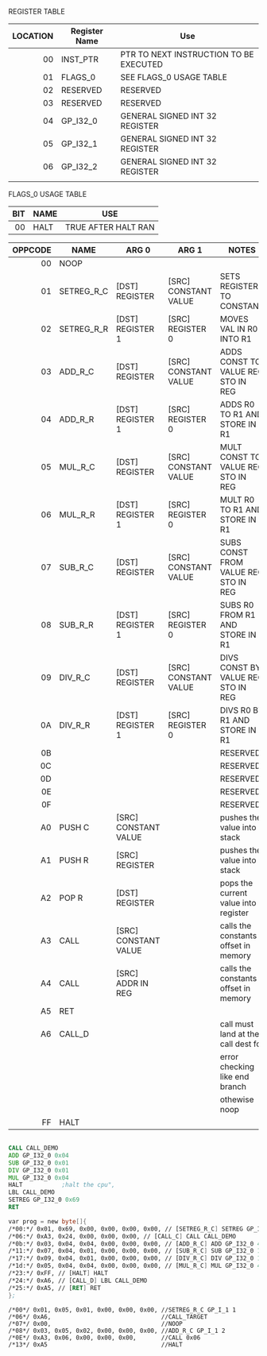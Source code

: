 
REGISTER TABLE

| LOCATION | Register Name | Use                                    |
|---------:|---------------|----------------------------------------|
|       00 | INST_PTR      | PTR TO NEXT INSTRUCTION TO BE EXECUTED |
|       01 | FLAGS_0       | SEE FLAGS_0 USAGE TABLE                |
|       02 | RESERVED      | RESERVED                               |
|       03 | RESERVED      | RESERVED                               |
|       04 | GP_I32_0      | GENERAL SIGNED INT 32 REGISTER         |
|       05 | GP_I32_1      | GENERAL SIGNED INT 32 REGISTER         |
|       06 | GP_I32_2      | GENERAL SIGNED INT 32 REGISTER         |
|          |               |                                        |



FLAGS_0 USAGE TABLE

| BIT | NAME | USE                 |
|----:|------|---------------------|
|  00 | HALT | TRUE AFTER HALT RAN |



| OPPCODE | NAME       | ARG 0                | ARG 1                | NOTES                                | IMPLED |
|--------:|------------|----------------------|----------------------|--------------------------------------|--------|
|      00 | NOOP       |                      |                      |                                      | x      |
|      01 | SETREG_R_C | [DST] REGISTER       | [SRC] CONSTANT VALUE | SETS REGISTER TO CONSTANT            | x      |
|      02 | SETREG_R_R | [DST] REGISTER 1     | [SRC] REGISTER  0    | MOVES VAL IN R0 INTO R1              | x      |
|      03 | ADD_R_C    | [DST] REGISTER       | [SRC] CONSTANT VALUE | ADDS CONST TO VALUE REG STO IN REG   | x      |
|      04 | ADD_R_R    | [DST] REGISTER 1     | [SRC] REGISTER 0     | ADDS R0 TO R1 AND STORE IN R1        | x      |
|      05 | MUL_R_C    | [DST] REGISTER       | [SRC] CONSTANT VALUE | MULT CONST TO VALUE REG STO IN REG   | x      |
|      06 | MUL_R_R    | [DST] REGISTER 1     | [SRC] REGISTER 0     | MULT R0 TO R1 AND STORE IN R1        | x      |
|      07 | SUB_R_C    | [DST] REGISTER       | [SRC] CONSTANT VALUE | SUBS CONST FROM VALUE REG STO IN REG | x      |
|      08 | SUB_R_R    | [DST] REGISTER 1     | [SRC] REGISTER 0     | SUBS R0 FROM R1 AND STORE IN R1      | x      |
|      09 | DIV_R_C    | [DST] REGISTER       | [SRC] CONSTANT VALUE | DIVS CONST BY VALUE REG STO IN REG   | x      |
|      0A | DIV_R_R    | [DST] REGISTER 1     | [SRC] REGISTER 0     | DIVS R0 BY R1 AND STORE IN R1        | x      |
|      0B |            |                      |                      | RESERVED                             |
|      0C |            |                      |                      | RESERVED                             |
|      0D |            |                      |                      | RESERVED                             |
|      0E |            |                      |                      | RESERVED                             |
|      0F |            |                      |                      | RESERVED                             |
|      A0 | PUSH C     | [SRC] CONSTANT VALUE |                      | pushes the value into stack          |
|      A1 | PUSH R     | [SRC] REGISTER       |                      | pushes the value into stack          |
|      A2 | POP R      | [DST] REGISTER       |                      | pops the current value into register |
|      A3 | CALL       | [SRC] CONSTANT VALUE |                      | calls the constants offset in memory |
|      A4 | CALL       | [SRC] ADDR IN REG    |                      | calls the constants offset in memory |
|      A5 | RET        |                      |                      |                                      |
|      A6 | CALL_D     |                      |                      | call must land at the call dest for  |
|         |            |                      |                      | error checking like end branch       |
|         |            |                      |                      | othewise noop                        |        |
|      FF | HALT       |                      |                      |                                      |


```asm

CALL CALL_DEMO
ADD GP_I32_0 0x04
SUB GP_I32_0 0x01
DIV GP_I32_0 0x01
MUL GP_I32_0 0x04
HALT           ;halt the cpu",
LBL CALL_DEMO
SETREG GP_I32_0 0x69
RET

var prog = new byte[]{
/*00:*/ 0x01, 0x69, 0x00, 0x00, 0x00, 0x00, // [SETREG_R_C] SETREG GP_I32_0 69
/*06:*/ 0xA3, 0x24, 0x00, 0x00, 0x00, // [CALL_C] CALL CALL_DEMO 
/*0b:*/ 0x03, 0x04, 0x04, 0x00, 0x00, 0x00, // [ADD_R_C] ADD GP_I32_0 4
/*11:*/ 0x07, 0x04, 0x01, 0x00, 0x00, 0x00, // [SUB_R_C] SUB GP_I32_0 1
/*17:*/ 0x09, 0x04, 0x01, 0x00, 0x00, 0x00, // [DIV_R_C] DIV GP_I32_0 1
/*1d:*/ 0x05, 0x04, 0x04, 0x00, 0x00, 0x00, // [MUL_R_C] MUL GP_I32_0 4
/*23:*/ 0xFF, // [HALT] HALT  
/*24:*/ 0xA6, // [CALL_D] LBL CALL_DEMO 
/*25:*/ 0xA5, // [RET] RET  
};
```

```ASM
/*00*/ 0x01, 0x05, 0x01, 0x00, 0x00, 0x00, //SETREG_R_C GP_I_1 1
/*06*/ 0xA6,                               //CALL_TARGET
/*07*/ 0x00,                               //NOOP
/*08*/ 0x03, 0x05, 0x02, 0x00, 0x00, 0x00, //ADD_R_C GP_I_1 2
/*0E*/ 0xA3, 0x06, 0x00, 0x00, 0x00,       //CALL 0x06
/*13*/ 0xA5                                //HALT
```

